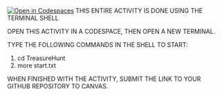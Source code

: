 [![Open in Codespaces](https://classroom.github.com/assets/launch-codespace-2972f46106e565e64193e422d61a12cf1da4916b45550586e14ef0a7c637dd04.svg)](https://classroom.github.com/open-in-codespaces?assignment_repo_id=17538574)
THIS ENTIRE ACTIVITY IS DONE USING THE TERMINAL SHELL

OPEN THIS ACTIVITY IN A CODESPACE, THEN OPEN A NEW TERMINAL.

TYPE THE FOLLOWING COMMANDS IN THE SHELL TO START:
1. cd TreasureHunt
2. more start.txt

WHEN FINISHED WITH THE ACTIVITY, SUBMIT THE LINK TO YOUR GITHUB REPOSITORY TO CANVAS.
